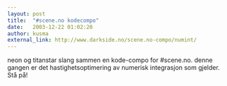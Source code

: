 ```yaml
---
layout: post
title:  "#scene.no kodecompo"
date:   2003-12-22 01:02:20
author: kusma
external_link: http://www.darkside.no/scene.no-compo/numint/
---
```

neon og titanstar slang sammen en kode-compo for \#scene.no. denne
gangen er det hastighetsoptimering av numerisk integrasjon som gjelder.
Stå på!

